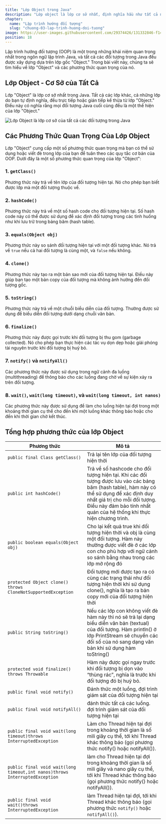 ```yaml
---
title: "Lớp Object trong Java"
description: "Lớp object là lớp cơ sở nhất, định nghĩa hầu như tất cả những phương thức phần cơ bản để các lớp con cháu của nó sử dụng trực tiếp hoặc viết đè"
chapter:
  name: "Lập trình hướng đối tượng"
  slug: "chuong-03-lap-trinh-huong-doi-tuong"
image: https://user-images.githubusercontent.com/29374426/131332846-f14a1cc6-dca3-40a8-a0ae-003a31abdae1.png
position: 18
---
```


Lập trình hướng đối tượng (OOP) là một trong những khái niệm quan trọng nhất trong ngôn ngữ lập trình Java, và tất cả các đối tượng trong Java đều được xây dựng dựa trên lớp gốc "Object." Trong bài viết này, chúng ta sẽ tìm hiểu về lớp "Object" và các phương thức quan trọng của nó.

## Lớp Object - Cơ Sở của Tất Cả

Lớp "Object" là lớp cơ sở nhất trong Java. Tất cả các lớp khác, cả những lớp do bạn tự định nghĩa, đều trực tiếp hoặc gián tiếp kế thừa từ lớp "Object." Điều này có nghĩa rằng mọi đối tượng Java cuối cùng đều là một thể hiện của lớp "Object."

![Lớp Object là lớp cơ sở của tất cả các đối tượng trong Java](https://user-images.githubusercontent.com/29374426/131332846-f14a1cc6-dca3-40a8-a0ae-003a31abdae1.png)

## Các Phương Thức Quan Trọng Của Lớp Object

Lớp "Object" cung cấp một số phương thức quan trọng mà bạn có thể sử dụng hoặc viết đè trong lớp của bạn để tuân theo các quy tắc cơ bản của OOP. Dưới đây là một số phương thức quan trọng của lớp "Object":

### 1. `getClass()`

Phương thức này trả về tên lớp của đối tượng hiện tại. Nó cho phép bạn biết được lớp mà một đối tượng thuộc về.

### 2. `hashCode()`

Phương thức này trả về một số hash code cho đối tượng hiện tại. Số hash code này có thể được sử dụng để xác định đối tượng trong các tình huống như khi lưu trữ trong bảng băm (hash table).

### 3. `equals(Object obj)`

Phương thức này so sánh đối tượng hiện tại với một đối tượng khác. Nó trả về `true` nếu cả hai đối tượng là cùng một, và `false` nếu không.

### 4. `clone()`

Phương thức này tạo ra một bản sao mới của đối tượng hiện tại. Điều này giúp bạn tạo một bản copy của đối tượng mà không ảnh hưởng đến đối tượng gốc.

### 5. `toString()`

Phương thức này trả về một chuỗi biểu diễn của đối tượng. Thường được sử dụng để biểu diễn đối tượng dưới dạng chuỗi văn bản.

### 6. `finalize()`

Phương thức này được gọi trước khi đối tượng bị thu gom (garbage collected). Nó cho phép bạn thực hiện các tác vụ dọn dẹp hoặc giải phóng tài nguyên trước khi đối tượng bị huỷ bỏ.

### 7. `notify()` và `notifyAll()`

Các phương thức này được sử dụng trong ngữ cảnh đa luồng (multithreading) để thông báo cho các luồng đang chờ về sự kiện xảy ra trên đối tượng.

### 8. `wait()`, `wait(long timeout)`, và `wait(long timeout, int nanos)`

Các phương thức này được sử dụng để làm cho luồng hiện tại đợi trong một khoảng thời gian cụ thể cho đến khi một luồng khác thông báo hoặc cho đến khi thời gian chờ kết thúc.

## Tổng hợp phương thức của lớp Object

| Phương thức                                                                 | Mô tả                                                                                                                                                                                                                                                |
| --------------------------------------------------------------------------- | ---------------------------------------------------------------------------------------------------------------------------------------------------------------------------------------------------------------------------------------------------- |
| `public final Class getClass()`                                             | Trả lại tên lớp của đối tượng hiện thời                                                                                                                                                                                                              |
| `public int hashCode()`                                                     | Trả về số hashcode cho đối tượng hiện tại. Khi các đối tượng được lưu vào các bảng băm (hash table), hàm này có thể sử dụng để xác định duy nhất giá trị cho mỗi đối tượng. Điều này đảm bảo tính nhất quán của hệ thống khi thực hiện chương trình. |
| `public boolean equals(Object obj)`                                         | Cho lại kết quả true khi đối tượng hiện thời và obj là cùng một đối tượng. Hàm này thường được viết đè ở các lớp con cho phù hợp với ngữ cảnh so sánh bằng nhau trong các lớp mở rộng đó                                                             |
| `protected Object clone() throws CloneNotSupportedException`                | Đối tượng mới được tạo ra có cùng các trạng thái như đối tượng hiện thời khi sử dụng clone(), nghĩa là tạo ra bản copy mới của đối tượng hiện thời                                                                                                   |
| `public String toString()`                                                  | Nếu các lớp con không viết đè hàm này thì nó sẽ trả lại dạng biểu diễn văn bản (textual) của đối tượng. Hàm println() ở lớp PrintStream sẽ chuyển các đối số của nó sang dạng văn bản khi sử dụng hàm toString()                                     |
| `protected void finalize() throws Throwable`                                | Hàm này được gọi ngay trước khi đối tượng bị dọn vào “thùng rác”, nghĩa là trước khi đối tượng đó bị huỷ bỏ.                                                                                                                                         |
| `public final void notify()`                                                | Đánh thức một luồng, đợi trình giám sát của đối tượng hiện tại                                                                                                                                                                                       |
| `public final void notifyAll()`                                             | đánh thức tất cả các luồng. đợi trình giám sát của đối tượng hiện tại                                                                                                                                                                                |
| `public final void wait(long timeout)throws InterruptedException`           | Làm cho Thread hiện tại đợi trong khoảng thời gian là số mili giây cụ thể, tới khi Thread khác thông báo (gọi phương thức notify() hoặc notifyAll()).                                                                                                |
| `public final void wait(long timeout,int nanos)throws InterruptedException` | làm cho Thread hiện tại đợi trong khoảng thời gian là số mili giây và nano giây cụ thể, tới khi Thread khác thông báo (gọi phương thức notify() hoặc notifyAll()).                                                                                   |
| `public final void wait()throws InterruptedException`                       | làm Thread hiện tại đợi, tới khi Thread khác thông báo (gọi phương thức `notify()` hoặc `notifyAll()`).                                                                                                                                              |
